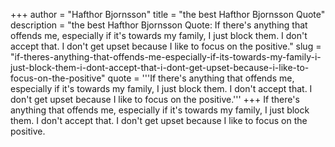 +++
author = "Hafthor Bjornsson"
title = "the best Hafthor Bjornsson Quote"
description = "the best Hafthor Bjornsson Quote: If there's anything that offends me, especially if it's towards my family, I just block them. I don't accept that. I don't get upset because I like to focus on the positive."
slug = "if-theres-anything-that-offends-me-especially-if-its-towards-my-family-i-just-block-them-i-dont-accept-that-i-dont-get-upset-because-i-like-to-focus-on-the-positive"
quote = '''If there's anything that offends me, especially if it's towards my family, I just block them. I don't accept that. I don't get upset because I like to focus on the positive.'''
+++
If there's anything that offends me, especially if it's towards my family, I just block them. I don't accept that. I don't get upset because I like to focus on the positive.

